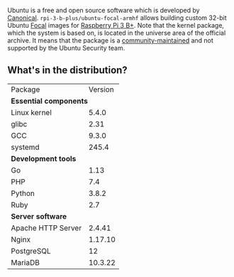 Ubuntu is a free and open source software which is developed by [Canonical](https://canonical.com/). `rpi-3-b-plus/ubuntu-focal-armhf` allows building custom 32-bit Ubuntu [Focal](https://wiki.ubuntu.com/FocalFossa/ReleaseNotes) images for [Raspberry Pi 3 B+](https://www.raspberrypi.org/products/raspberry-pi-3-model-b-plus/). Note that the kernel package, which the system is based on, is located in the universe area of the official archive. It means that the package is a [community-maintained](https://wiki.ubuntu.com/MOTU/) and not supported by the Ubuntu Security team.

## What's in the distribution?

<table>
  <tr>
    <td>Package</td>
    <td>Version</td>
  </tr>
  <tr>
    <td colspan="2"><b>Essential components</b></td>
  </tr>
  <tr>
    <td>Linux kernel</td>
    <td>5.4.0</td>
  </tr>
  <tr>
    <td>glibc</td>
    <td>2.31</td>
  </tr>
  <tr>
    <td>GCC</td>
    <td>9.3.0</td>
  </tr>
  <tr>
    <td>systemd</td>
    <td>245.4</td>
  </tr>
  <tr>
    <td colspan="2"><b>Development tools</b></td>
  </tr>
  <tr>
    <td>Go</td>
    <td>1.13</td>
  </tr>
  <tr>
    <td>PHP</td>
    <td>7.4</td>
  </tr>
  <tr>
    <td>Python</td>
    <td>3.8.2</td>
  </tr>
  <tr>
    <td>Ruby</td>
    <td>2.7</td>
  </tr>
  <tr>
    <td colspan="2"><b>Server software</b></td>
  </tr>
  <tr>
    <td>Apache HTTP Server</td>
    <td>2.4.41</td>
  </tr>
  <tr>
    <td>Nginx</td>
    <td>1.17.10</td>
  </tr>
  <tr>
    <td>PostgreSQL</td>
    <td>12</td>
  </tr>
  <tr>
    <td>MariaDB</td>
    <td>10.3.22</td>
  </tr>
</table>
